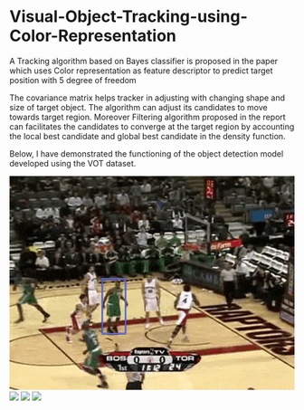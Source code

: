 # Visual-Object-Tracking-using-Color-Representation
A Tracking algorithm based on Bayes classifier is proposed in the paper which uses Color representation as feature descriptor to predict target position with 5 degree of freedom

The covariance matrix helps tracker in adjusting with changing shape and size of target object. The algorithm can adjust its candidates to move towards target region. Moreover Filtering algorithm proposed in the report can facilitates the candidates to converge at the target region by accounting the local best candidate and global best candidate in the density function.


Below, I have demonstrated the functioning of the object detection model developed using the VOT dataset.

![](https://github.com/soeb-hussain/Visual-Object-Tracking-using-Color-Representation/blob/main/git_utility/basketball.gif)
![](name-of-giphy.gif)
![](name-of-giphy.gif)
![](name-of-giphy.gif)
